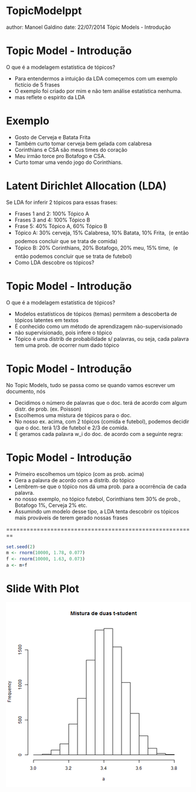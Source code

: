 TopicModelppt
========================================================
author: Manoel Galdino
date: 22/07/2014
Tópic Models - Introdução

Topic Model - Introdução
========================================================
O que é a modelagem estatística de tópicos?

- Para entendermos a intuição da LDA começemos com um
exemplo fictício de 5 frases
- O exemplo foi criado por mim e não tem análise
estatística nenhuma.
- mas reflete o espírito da LDA


Exemplo
========================================================

- Gosto de Cerveja e Batata Frita
- Também curto tomar cerveja bem gelada com calabresa
- Corinthians e CSA são meus times do coração
- Meu irmão torce pro Botafogo e CSA.
- Curto tomar uma vendo jogo do Corinthians.


Latent Dirichlet Allocation (LDA)
========================================================
Se LDA for inferir 2 tópicos para essas frases:

- Frases 1 and 2: 100% Tópico A
- Frases 3 and 4: 100% Tópico B
- Frase 5: 40% Tópico A, 60% Tópico B
- Tópico A: 30% cerveja, 15% Calabresa, 10% Batata, 10% Frita,  (e então podemos concluir que se trata de comida)
- Tópico B: 20% Corinthians, 20% Botafogo, 20% meu, 15% time,  (e então podemos concluir que se trata de futebol)
- Como LDA descobre os tópicos?



Topic Model - Introdução
========================================================
O que é a modelagem estatística de tópicos?

- Modelos estatísticos de tópicos (temas) permitem
a descoberta de tópicos latentes em textos
- É conhecido como um método de aprendizagem
não-supervisionado
- não supervisionado, pois infere o tópico
- Tópico é uma distrib de probabilidade s/ palavras,
ou seja, cada palavra tem uma prob. de ocorrer num
dado tópico

Topic Model - Introdução
========================================================
No Topic Models, tudo se passa como se quando vamos 
escrever um documento, nós

- Decidimos o número de palavras que o doc. terá de 
acordo com algum distr. de prob. (ex. Poisson)
- Escolhemos uma mistura de tópicos para o doc.
- No nosso ex. acima, com 2 tópicos (comida e futebol),
podemos decidir que o doc. terá 1/3 de futebol e 2/3 de 
comida.
- E geramos cada palavra w_i do doc. de acordo com a
seguinte regra:


Topic Model - Introdução
========================================================

- Primeiro escolhemos um tópico (com as prob. acima)
- Gera a palavra de acordo com a distrib. do tópico
- Lembrem-se que o tópico nos dá uma prob. para a 
ocorrência de cada palavra.
- no nosso exemplo, no tópico futebol, Corinthians tem
30% de prob., Botafogo 1%, Cerveja 2% etc.
- Assumindo um modelo desse tipo, a LDA tenta descobrir
os tópicos mais prováveis de terem gerado nossas frases


========================================================

```r
set.seed(2)
m <- rnorm(10000, 1.78, 0.077)
f <- rnorm(10000, 1.63, 0.073)
a <- m+f
```

Slide With Plot
========================================================

![plot of chunk unnamed-chunk-2](TopicModelppt-figure/unnamed-chunk-2.png) 
